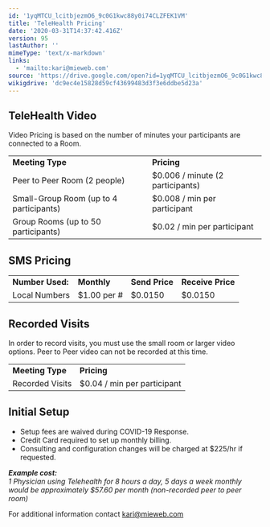 ```yaml
---
id: '1yqMTCU_lcitbjezmO6_9c0G1kwc88y0i74CLZFEK1VM'
title: 'TeleHealth Pricing'
date: '2020-03-31T14:37:42.416Z'
version: 95
lastAuthor: ''
mimeType: 'text/x-markdown'
links:
  - 'mailto:kari@mieweb.com'
source: 'https://drive.google.com/open?id=1yqMTCU_lcitbjezmO6_9c0G1kwc88y0i74CLZFEK1VM'
wikigdrive: 'dc9ec4e15828d59cf43699483d3f3e6ddbe5d23a'
---
```

## TeleHealth Video

Video Pricing is based on the number of minutes your participants are connected to a Room.


<table>
<tr>
<td><strong>Meeting Type</strong></td>
<td><strong>Pricing</strong></td>
</tr>
<tr>
<td>Peer to Peer Room (2 people)	</td>
<td>$0.006 / minute (2 participants)</td>
</tr>
<tr>
<td>Small-Group Room (up to 4 participants)</td>
<td>$0.008 / min per participant </td>
</tr>
<tr>
<td>Group Rooms (up to 50 participants)</td>
<td>$0.02 / min per participant</td>
</tr>

</table>

## SMS Pricing


<table>
<tr>
<td><strong>Number Used:</strong></td>
<td><strong>Monthly</strong></td>
<td><strong>Send Price</strong></td>
<td><strong>Receive Price</strong></td>
</tr>
<tr>
<td>Local Numbers</td>
<td>$1.00 per #</td>
<td>$0.0150</td>
<td>$0.0150</td>
</tr>

</table>

## Recorded Visits

In order to record visits, you must use the small room or larger video options. Peer to Peer video can not be recorded at this time. 


<table>
<tr>
<td><strong>Meeting Type</strong></td>
<td><strong>Pricing</strong></td>
</tr>
<tr>
<td>Recorded Visits</td>
<td>$0.04 / min per participant</td>
</tr>

</table>

## Initial Setup

* Setup fees are waived during COVID-19 Response.
* Credit Card required to set up monthly billing.
* Consulting and configuration changes will be charged at $225/hr if requested.


**_Example cost:_**  
*1 Physician using Telehealth for 8 hours a day, 5 days a week monthly would be approximately $57.60 per month (non-recorded peer to peer room)*

For additional information contact [kari@mieweb.com](mailto:kari@mieweb.com)
